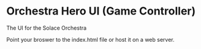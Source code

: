 # Orchestra Hero UI (Game Controller)

The UI for the Solace Orchestra

Point your broswer to the index.html file or host it on a web server.